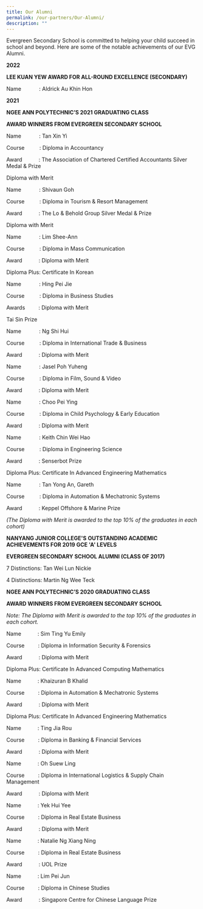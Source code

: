 ```yaml
---
title: Our Alumni
permalink: /our-partners/Our-Alumni/
description: ""
---
```

Evergreen Secondary School is committed to helping your child succeed in school and beyond. Here are some of the notable achievements of our EVG Alumni.

**2022**

**LEE KUAN YEW AWARD FOR ALL-ROUND EXCELLENCE (SECONDARY)**

Name            : Aldrick Au Khin Hon

**2021**

**NGEE ANN POLYTECHNIC’S 2021 GRADUATING CLASS**

**AWARD WINNERS FROM EVERGREEN SECONDARY SCHOOL**

Name            : Tan Xin Yi

Course          : Diploma in Accountancy

Award           : The Association of Chartered Certified Accountants Silver Medal & Prize

Diploma with Merit

Name            : Shivaun Goh

Course          : Diploma in Tourism & Resort Management

Award           : The Lo & Behold Group Silver Medal & Prize

Diploma with Merit

Name            : Lim Shee-Ann

Course          : Diploma in Mass Communication

Award           : Diploma with Merit

Diploma Plus: Certificate In Korean

Name            : Hing Pei Jie

Course          : Diploma in Business Studies

Awards         : Diploma with Merit

Tai Sin Prize

Name            : Ng Shi Hui

Course          : Diploma in International Trade & Business

Award           : Diploma with Merit

Name            : Jasel Poh Yuheng

Course          : Diploma in Film, Sound & Video

Award           : Diploma with Merit

Name            : Choo Pei Ying

Course          : Diploma in Child Psychology & Early Education

Award           : Diploma with Merit

Name            : Keith Chin Wei Hao

Course          : Diploma in Engineering Science

Award           : Senserbot Prize

Diploma Plus: Certificate In Advanced Engineering Mathematics

Name            : Tan Yong An, Gareth

Course          : Diploma in Automation & Mechatronic Systems

Award           : Keppel Offshore & Marine Prize

_(The Diploma with Merit is awarded to the top 10% of the graduates in each cohort)_

**NANYANG JUNIOR COLLEGE'S** **OUTSTANDING ACADEMIC ACHIEVEMENTS FOR 2019 GCE 'A' LEVELS**

**EVERGREEN SECONDARY SCHOOL ALUMNI (CLASS OF 2017)**

7 Distinctions: Tan Wei Lun Nickie

4 Distinctions: Martin Ng Wee Teck

**NGEE ANN POLYTECHNIC’S 2020 GRADUATING CLASS**

**AWARD WINNERS FROM EVERGREEN SECONDARY SCHOOL**

_Note: The Diploma with Merit is awarded to the top 10% of the graduates in each cohort._

Name           : Sim Ting Yu Emily

Course         : Diploma in Information Security & Forensics

Award           : Diploma with Merit

Diploma Plus: Certificate In Advanced Computing Mathematics

Name           : Khaizuran B Khalid

Course         : Diploma in Automation & Mechatronic Systems

Award           : Diploma with Merit

Diploma Plus: Certificate In Advanced Engineering Mathematics

Name           : Ting Jia Rou

Course         : Diploma in Banking & Financial Services

Award           : Diploma with Merit

Name           : Oh Suew Ling

Course         : Diploma in International Logistics & Supply Chain Management

Award           : Diploma with Merit

Name           : Yek Hui Yee

Course         : Diploma in Real Estate Business

Award           : Diploma with Merit

Name           : Natalie Ng Xiang Ning

Course         : Diploma in Real Estate Business

Award           : UOL Prize

Name           : Lim Pei Jun

Course         : Diploma in Chinese Studies

Award           : Singapore Centre for Chinese Language Prize